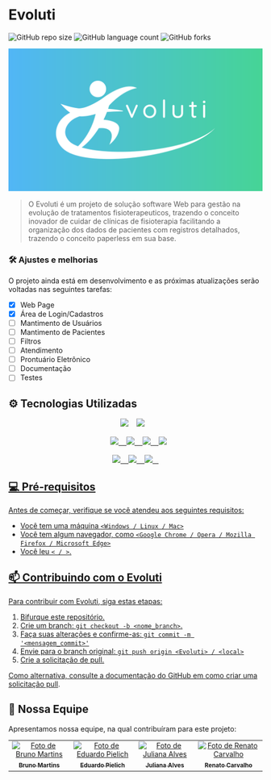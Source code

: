 # Evoluti

![GitHub repo size](https://img.shields.io/github/repo-size/MAJE-Tecnologias/Evoluti-React?style=for-the-badge)
![GitHub language count](https://img.shields.io/github/languages/count/MAJE-Tecnologias/Evoluti-React?style=for-the-badge)
![GitHub forks](https://img.shields.io/github/forks/MAJE-Tecnologias/Evoluti-React?style=for-the-badge)

<img src="src/assets/Evoluti.png" alt="Evoluti">

> O Evoluti é um projeto de solução software Web para gestão na evolução de tratamentos fisioterapeuticos, trazendo o conceito inovador de cuidar de clínicas de fisioterapia facilitando a organização dos dados de pacientes com registros detalhados, trazendo o conceito paperless em sua base.

### 🛠️ Ajustes e melhorias

O projeto ainda está em desenvolvimento e as próximas atualizações serão voltadas nas seguintes tarefas:

- [x] Web Page
- [x] Área de Login/Cadastros
- [ ] Mantimento de Usuários
- [ ] Mantimento de Pacientes
- [ ] Filtros
- [ ] Atendimento
- [ ] Prontuário Eletrônico
- [ ] Documentação
- [ ] Testes

## ⚙️ Tecnologias Utilizadas
  <div align="center">
    <a href="https://www.atlassian.com/software/jira">
      <img src="https://img.shields.io/badge/-Jira-0C62DC?style=for-the-badge&logo=Jira&logoColor=white"></a>
     &nbsp;&nbsp;
    <a href="https://www.figma.com/design/3DiMh2TT5n6BjHgQVYQMJZ/Evoluti?node-id=203%3A10&t=UdALk9lEVYuroGeR-1">
      <img src="https://img.shields.io/badge/figma-%23F24E1E.svg?style=for-the-badge&logo=figma&logoColor=white"></a>
    &nbsp;&nbsp;
    <br>
    <br>
    &nbsp;&nbsp;
    <a href="https://react.dev/">
      <img src="https://img.shields.io/badge/-React-66DBFB?style=for-the-badge&logo=React&logoColor=black">
    &nbsp;&nbsp;
    <a href="https://nodejs.org/en">
      <img src="https://img.shields.io/badge/node.js-6DA55F?style=for-the-badge&logo=node.js&logoColor=white">
    &nbsp;&nbsp;
    <a href="https://www.mongodb.com/">
      <img src="https://img.shields.io/badge/-MongoDB-55AD47?style=for-the-badge&logo=mongodb&logoColor=whitee">
    &nbsp;&nbsp;
    <a href="https://tailwindcss.com/">
      <img src="https://img.shields.io/badge/-tailwind%20CSS-40A3B3?style=for-the-badge&logo=tailwindcss&logoColor=white">
    <br>
    <br>
    <img src="https://img.shields.io/badge/html5-%23E34F26.svg?style=for-the-badge&logo=html5&logoColor=white">
    &nbsp;&nbsp;
    <img src="https://img.shields.io/badge/css3-%231572B6.svg?style=for-the-badge&logo=css3&logoColor=white">
    &nbsp;&nbsp;
    <img src="https://img.shields.io/badge/javascript-%23323330.svg?style=for-the-badge&logo=javascript&logoColor=%23F7DF1E">
    &nbsp;&nbsp;
  </div>

## 💻 Pré-requisitos

Antes de começar, verifique se você atendeu aos seguintes requisitos:

- Você tem uma máquina `<Windows / Linux / Mac>`
- Você tem algum navegador, como `<Google Chrome / Opera / Mozilla Firefox / Microsoft Edge>`
- Você leu `< / >`.

## 📫 Contribuindo com o Evoluti

Para contribuir com Evoluti, siga estas etapas:

1. Bifurque este repositório.
2. Crie um branch: `git checkout -b <nome_branch>`.
3. Faça suas alterações e confirme-as: `git commit -m '<mensagem_commit>'`
4. Envie para o branch original: `git push origin <Evoluti> / <local>`
5. Crie a solicitação de pull.

Como alternativa, consulte a documentação do GitHub em [como criar uma solicitação pull](https://help.github.com/en/github/collaborating-with-issues-and-pull-requests/creating-a-pull-request).

## 🤝 Nossa Equipe

Apresentamos nossa equipe, na qual contribuíram para este projeto:

<table>
  <tr>
  <td align="center">
      <a href="#" title="Bruno Martins">
        <img src="https://avatars.githubusercontent.com/u/101012137?v=4" width="100px;" alt="Foto de Bruno Martins"/><br>
        <sub>
          <b>Bruno Martins</b>
        </sub>
      </a>
    </td>
    <td align="center">
      <a href="#" title="Eduardo Pielich">
        <img src="https://avatars.githubusercontent.com/u/107966984?v=4" width="100px;" alt="Foto de Eduardo Pielich"/><br>
        <sub>
          <b>Eduardo Pielich</b>
        </sub>
      </a>
    </td>
    <td align="center">
      <a href="#" title="Juliana Alves">
        <img src="https://avatars.githubusercontent.com/u/107577684?v=4" width="100px;" alt="Foto de Juliana Alves"/><br>
        <sub>
          <b>Juliana Alves</b>
        </sub>
      </a>
    </td>
    <td align="center">
      <a href="#" title="Renato Carvalho">
        <img src="https://avatars.githubusercontent.com/u/108144847?v=4" width="100px;" alt="Foto de Renato Carvalho"/><br>
        <sub>
          <b>Renato Carvalho</b>
        </sub>
      </a>
    </td>
  </tr>
</table>